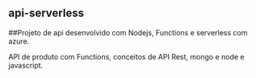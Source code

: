 ## api-serverless

##Projeto de api desenvolvido com Nodejs, Functions e serverless com azure.

API de produto com Functions, conceitos de API Rest, mongo e node e javascript.



